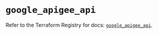 # `google_apigee_api`

Refer to the Terraform Registry for docs: [`google_apigee_api`](https://registry.terraform.io/providers/hashicorp/google/6.15.0/docs/resources/apigee_api).
